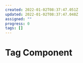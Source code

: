 ```yaml
---
created: 2022-01-02T08:37:47.051Z
updated: 2022-01-02T08:37:47.048Z
assigned: ""
progress: 0
tags: []
---
```


# Tag Component
